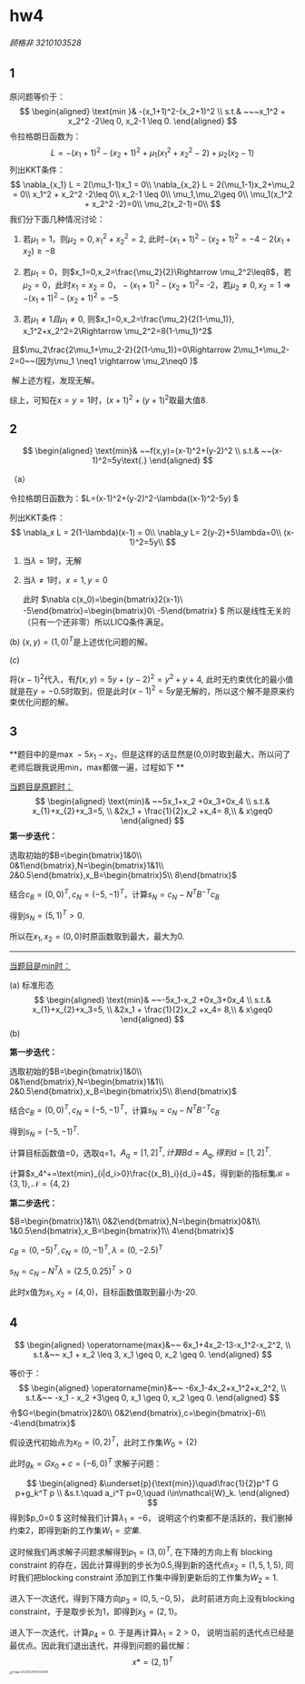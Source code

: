 # hw4

###### 顾格非 3210103528

## 1

原问题等价于：
$$
\begin{aligned}
\text{min }& -(x_1+1)^2-(x_2+1)^2  \\
s.t.& ~~~x_1^2 + x_2^2 -2\leq 0, x_2-1 \leq 0. 
\end{aligned}
$$
令拉格朗日函数为：
$$
L =-(x_1+1)^2-(x_2+1)^2 + \mu_1(x_1^2 + x_2^2 -2)+\mu_2(x_2-1)
$$
列出KKT条件：
$$
\nabla_{x_1} L = 2(\mu_1-1)x_1 = 0\\
\nabla_{x_2} L = 2(\mu_1-1)x_2+\mu_2 = 0\\
x_1^2 + x_2^2 -2\leq 0\\
x_2-1 \leq 0\\
\mu_1,\mu_2\geq 0\\
\mu_1(x_1^2 + x_2^2 -2)=0\\
\mu_2(x_2-1)=0\\
$$
我们分下面几种情况讨论：

1. 若$\mu_1=1$，则$\mu_2 = 0,x_1^2 + x_2^2 =2$, 此时$-(x_1+1)^2-(x_2+1)^2 =-4-2(x_1+x_2)\geq -8$

2. 若$\mu_1=0$，则$x_1=0,x_2=\frac{\mu_2}{2}\Rightarrow \mu_2^2\leq8$，若$\mu_2=0$，此时$x_1=x_2=0，-(x_1+1)^2-(x_2+1)^2 =$ -2，若$\mu_2\neq0,x_2=1\Rightarrow -(x_1+1)^2-(x_2+1)^2 =-5$

3. 若$\mu_1 \neq 1且\mu_1 \neq0$, 则$x_1=0,x_2=\frac{\mu_2}{2(1-\mu_1)}, x_1^2+x_2^2=2\Rightarrow \mu_2^2=8(1-\mu_1)^2$

​		且$\mu_2\frac{2\mu_1+\mu_2-2}{2(1-\mu_1)}=0\Rightarrow 2\mu_1+\mu_2-2=0~~(因为\mu_1 \neq1 \rightarrow \mu_2\neq0 )$

​		解上述方程，发现无解。

综上，可知在$x=y=1$时，$(x+1)^2 + (y+1)^2$取最大值8.

## 2

$$
\begin{aligned}
\text{min}& ~~f(x,y)=(x-1)^2+(y-2)^2  \\
s.t.& ~~(x-1)^2=5y\text{.} 
\end{aligned}
$$

（a）

令拉格朗日函数为：$L=(x-1)^2+(y-2)^2-\lambda((x-1)^2-5y) $

列出KKT条件：
$$
\nabla_x L = 2(1-\lambda)(x-1) = 0\\
\nabla_y L= 2(y-2)+5\lambda=0\\
(x-1)^2=5y\\
$$

1. 当$\lambda = 1$时，无解

2. 当$\lambda \neq 1$时，$x = 1,y=0$ 

   此时 $\nabla c(x_0)=\begin{bmatrix}2(x-1)\\ -5\end{bmatrix}=\begin{bmatrix}0\\ -5\end{bmatrix} $ 所以是线性无关的（只有一个还非零）所以LICQ条件满足。


(b) $(x,y)=(1,0)^T$是上述优化问题的解。

(c)

将$(x-1)^2$代入，有$f(x,y) = 5y+(y-2)^2=y^2+y+4$, 此时无约束优化的最小值就是在$y=-0.5$时取到，但是此时$(x-1)^2 = 5y$是无解的，所以这个解不是原来约束优化问题的解。

## 3

**题目中的是max$~-5x_1-x_2$，但是这样的话显然是(0,0)时取到最大，所以问了老师后跟我说用min，max都做一遍，过程如下 **

<u>当题目是原题时：</u>
$$
\begin{aligned}
\text{min}& ~~5x_1+x_2 +0x_3+0x_4 \\
s.t.& x_{1}+x_{2}+x_3=5,  \\
&2x_1 + \frac{1}{2}x_2 +x_4= 8,\\
& x\geq0
\end{aligned}
$$
**第一步迭代：**

选取初始的$B=\begin{bmatrix}1&0\\ 0&1\end{bmatrix},N=\begin{bmatrix}1&1\\ 2&0.5\end{bmatrix},x_B=\begin{bmatrix}5\\ 8\end{bmatrix}$

结合$c_B=(0,0)^T,c_N=(-5,-1)^T$，计算$s_N=c_N-N^TB^{-T}c_B$

得到$s_N=(5,1)^T>0$.

所以在$x_1,x_2=(0,0)$时原函数取到最大，最大为0.

***

<u>当题目是min时：</u>

(a) 标准形态
$$
\begin{aligned}
\text{min}& ~~-5x_1-x_2 +0x_3+0x_4 \\
s.t.& x_{1}+x_{2}+x_3=5,  \\
&2x_1 + \frac{1}{2}x_2 +x_4= 8,\\
& x\geq0
\end{aligned}
$$
(b)

**第一步迭代：**

选取初始的$B=\begin{bmatrix}1&0\\ 0&1\end{bmatrix},N=\begin{bmatrix}1&1\\ 2&0.5\end{bmatrix},x_B=\begin{bmatrix}5\\ 8\end{bmatrix}$

结合$c_B=(0,0)^T,c_N=(-5,-1)^T$，计算$s_N=c_N-N^TB^{-T}c_B$

得到$s_N=(-5,-1)^T$.

计算目标函数值=0，选取q=1，$A_q = [1,2]^T,计算Bd=A_q,得到d=[1,2]^T$.

计算$x_4^+=\text{min}_{i|d_i>0}\frac{(x_B)_i}{d_i}=4$，得到新的指标集$\mathcal{B}=\{3,1\},\mathcal{N}=\{4,2\}$

**第二步迭代：**

$B=\begin{bmatrix}1&1\\ 0&2\end{bmatrix},N=\begin{bmatrix}0&1\\ 1&0.5\end{bmatrix},x_B=\begin{bmatrix}1\\ 4\end{bmatrix}$

$c_B = (0,-5)^T,c_N=(0,-1)^T,\lambda = (0,-2.5)^T$

$s_N=c_N-N^T\lambda=(2.5,0.25)^T>0$

此时x值为$x_1,x_2=(4,0)$，目标函数值取到最小为-20.

## 4

$$
\begin{aligned}
\operatorname{max}&~~ 6x_1+4x_2-13-x_1^2-x_2^2,  \\
s.t.&~~ x_1 + x_2 \leq 3, x_1 \geq 0, x_2 \geq 0. 
\end{aligned}
$$

等价于：
$$
\begin{aligned}
\operatorname{min}&~~ -6x_1-4x_2+x_1^2+x_2^2,  \\
s.t.&~~ -x_1 - x_2 +3\geq 0, x_1 \geq 0, x_2 \geq 0. 
\end{aligned}
$$
令$G=\begin{bmatrix}2&0\\ 0&2\end{bmatrix},c=\begin{bmatrix}-6\\ -4\end{bmatrix}$

假设迭代初始点为$x_0 = (0,2)^T$，此时工作集$W_0= \left\{ 2\right\}$

此时$g_k=Gx_0+c=(-6,0)^T$ 求解子问题：

$$
\begin{aligned}
&\underset{p}{\text{min}}\quad\frac{1}{2}p^T G p+g_k^T p \\
&s.t.\quad a_i^T p=0,\quad i\in\mathcal{W}_k.
\end{aligned}
$$
得到$p_0=0 $ 这时候我们计算$\lambda_1=-6$， 说明这个约束都不是活跃的，我们删掉约束2，即得到新的工作集$W_1=空集$.

这时候我们再求解子问题求解得到$p_1=(3,0)^T$, 在下降的方向上有 blocking constraint 的存在，因此计算得到的步长为0.5,得到新的迭代点$x_2=(1,5,1,5)$, 同时我们把blocking constraint 添加到工作集中得到更新后的工作集为$W_2={1}$.

进入下一次迭代，得到下降方向$p_3=(0,5,-0,5)$， 此时前进方向上没有blocking constraint，于是取步长为1，即得到$x_3 = (2,1)$。

进入下一次迭代，计算$p_4=0$. 于是再计算$\lambda_1=2>0$， 说明当前的迭代点已经是最优点。因此我们退出迭代，并得到问题的最优解：
$$
x*=(2,1)^T
$$
<img src="https://frank-first.oss-cn-hangzhou.aliyuncs.com/images/image-20230529143720299.png" alt="image-20230529143720299" style="zoom: 33%;" />

